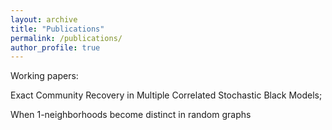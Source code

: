 ```yaml
---
layout: archive
title: "Publications"
permalink: /publications/
author_profile: true
---
```


Working papers:

Exact Community Recovery in Multiple Correlated Stochastic Black Models;


When 1-neighborhoods become distinct in random graphs




